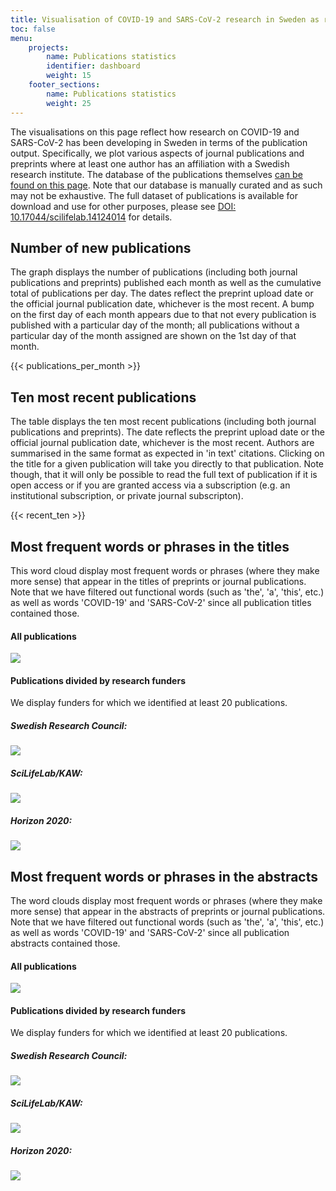 ```yaml
---
title: Visualisation of COVID-19 and SARS-CoV-2 research in Sweden as reflected in publications
toc: false
menu:
    projects:
        name: Publications statistics
        identifier: dashboard
        weight: 15
    footer_sections:
        name: Publications statistics
        weight: 25
---
```

The visualisations on this page reflect how research on COVID-19 and SARS-CoV-2 has been developing in Sweden in terms of the publication output. Specifically, we plot various aspects of journal publications and preprints where at least one author has an affiliation with a Swedish research institute. The database of the publications themselves [can be found on this page](/publications/). Note that our database is manually curated and as such may not be exhaustive. The full dataset of publications is available for download and use for other purposes, please see [DOI: 10.17044/scilifelab.14124014](https://doi.org/10.17044/scilifelab.14124014) for details.

## Number of new publications

The graph displays the number of publications (including both journal publications and preprints) published each month as well as the cumulative total of publications per day. The dates reflect the preprint upload date or the official journal publication date, whichever is the most recent. A bump on the first day of each month appears due to that not every publication is published with a particular day of the month; all publications without a particular day of the month assigned are shown on the 1st day of that month.

<div class="table-responsive">
{{< publications_per_month >}}
</div>

## Ten most recent publications

The table displays the ten most recent publications (including both journal publications and preprints). The date reflects the preprint upload date or the official journal publication date, whichever is the most recent. Authors are summarised in the same format as expected in 'in text' citations. Clicking on the title for a given publication will take you directly to that publication. Note though, that it will only be possible to read the full text of publication if it is open access or if you are granted access via a subscription (e.g. an institutional subscription, or private journal subscripton).

<div class="table-responsive">
{{< recent_ten >}}
</div>


## Most frequent words or phrases in the titles

This word cloud display most frequent words or phrases (where they make more sense) that appear in the titles of preprints or journal publications. Note that we have filtered out functional words (such as 'the', 'a', 'this', etc.) as well as words 'COVID-19' and 'SARS-CoV-2' since all publication titles contained those.

#### All publications

<div class="row my-4"><div class="col-md-8"><img src="https://dc-dynamic.dckube.scilifelab.se/covid-portal/titles_all.png"></div></div>

#### Publications divided by research funders

We display funders for which we identified at least 20 publications.

<div class="container"> <div class="row mt-2"> <div class="col-md mr-4"> <div class="row"> <h5>Swedish Research Council:</h5> </div> <div class="row"> <img src="https://dc-dynamic.dckube.scilifelab.se/covid-portal/titles_vr.png"> </div> </div> <div class="col-md mr-4"> <div class="row"> <h5>SciLifeLab/KAW:</h5> </div> <div class="row"> <img src="https://dc-dynamic.dckube.scilifelab.se/covid-portal/titles_kaw.png"> </div> </div> <div class="col-md"> <div class="row"> <h5>Horizon 2020:</h5> </div> <div class="row"> <img src="https://dc-dynamic.dckube.scilifelab.se/covid-portal/titles_h2020.png"> </div> </div> </div> </div>

## Most frequent words or phrases in the abstracts

The word clouds display most frequent words or phrases (where they make more sense) that appear in the abstracts of preprints or journal publications. Note that we have filtered out functional words (such as 'the', 'a', 'this', etc.) as well as words 'COVID-19' and 'SARS-CoV-2' since all publication abstracts contained those.

#### All publications

<div class="row my-4"><div class="col-md-8"><img src="https://dc-dynamic.dckube.scilifelab.se/covid-portal/abstracts_all.png"></div></div>

#### Publications divided by research funders

We display funders for which we identified at least 20 publications.

<div class="container"> <div class="row mt-2"> <div class="col-md mr-4"> <div class="row"> <h5>Swedish Research Council:</h5> </div> <div class="row"> <img src="https://dc-dynamic.dckube.scilifelab.se/covid-portal/abstracts_vr.png"> </div> </div> <div class="col-md mr-4"> <div class="row"> <h5>SciLifeLab/KAW:</h5> </div> <div class="row"> <img src="https://dc-dynamic.dckube.scilifelab.se/covid-portal/abstracts_kaw.png"> </div> </div> <div class="col-md"> <div class="row"> <h5>Horizon 2020:</h5> </div> <div class="row"> <img src="https://dc-dynamic.dckube.scilifelab.se/covid-portal/abstracts_h2020.png"> </div> </div> </div> </div>
